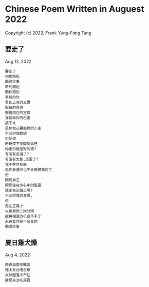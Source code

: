 # Chinese Poem Written in Auguest 2022
Copyright (c) 2022, Frank Yung-Fong Tang

## 要走了
Aug 13, 2022
```
要走了
相聚時短
願君珍重
新的開始
願你回到
單純的你
看到上帝的真實
耶穌的恩典
聖靈同在的宝貴
我能給你的已盡
接下來
是你自己要面對的人生
不必討我歡欣
但記得
時時停下來問問自已
你走的路是對的嗎?
有沒有走偏了?
有沒有太急,走歪了?
我不在你身邊
走你身邊你也不会再聽我的了
但
問問自己
問問住在你心中的聖靈
還走在正路上嗎?
不必討我的喜悅,
但
走在正路上
以後東西二岸分隔
能再相逢的机会不多了
永遠愛你是不会变的
願君珍重
```

## 夏日雞犬燥
Aug 4, 2022
```
南希自南來難習
檯上友台唔台積
犬吠起落止不住
雞弱未至呸落習
```


